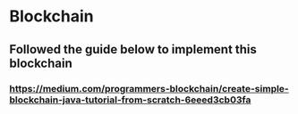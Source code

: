 # Blockchain
## Followed the guide below to implement this blockchain
### https://medium.com/programmers-blockchain/create-simple-blockchain-java-tutorial-from-scratch-6eeed3cb03fa